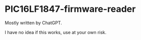 # PIC16LF1847-firmware-reader

Mostly written by ChatGPT.

I have no idea if this works, use at your own risk.
